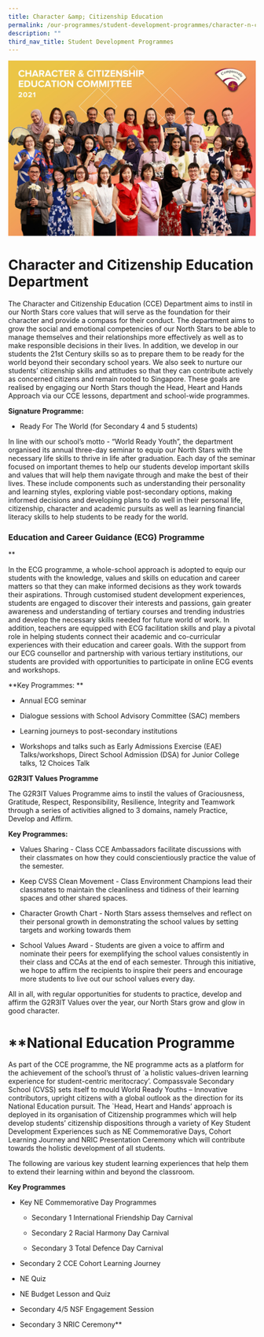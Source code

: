 ```yaml
---
title: Character &amp; Citizenship Education
permalink: /our-programmes/student-development-programmes/character-n-citizenship-education/
description: ""
third_nav_title: Student Development Programmes
---
```

![](/images/CCE.jpg)
# Character and Citizenship Education Department
  
The Character and Citizenship Education (CCE) Department aims to instil in our North Stars core values that will serve as the foundation for their character and provide a compass for their conduct. The department aims to grow the social and emotional competencies of our North Stars to be able to manage themselves and their relationships more effectively as well as to make responsible decisions in their lives. In addition, we develop in our students the 21st Century skills so as to prepare them to be ready for the world beyond their secondary school years. We also seek to nurture our students’ citizenship skills and attitudes so that they can contribute actively as concerned citizens and remain rooted to Singapore. These goals are realised by engaging our North Stars though the Head, Heart and Hands Approach via our CCE lessons, department and school-wide programmes. 

  

**Signature Programme:**

*   Ready For The World (for Secondary 4 and 5 students)
    

In line with our school’s motto - “World Ready Youth”, the department organised its annual three-day seminar to equip our North Stars with the necessary life skills to thrive in life after graduation. Each day of the seminar focused on important themes to help our students develop important skills and values that will help them navigate through and make the best of their lives. These include components such as understanding their personality and learning styles, exploring viable post-secondary options, making informed decisions and developing plans to do well in their personal life, citizenship, character and academic pursuits as well as learning financial literacy skills to help students to be ready for the world.

  

### Education and Career Guidance (ECG) Programme

**

In the ECG programme, a whole-school approach is adopted to equip our students with the knowledge, values and skills on education and career matters so that they can make informed decisions as they work towards their aspirations. Through customised student development experiences, students are engaged to discover their interests and passions, gain greater awareness and understanding of tertiary courses and trending industries and develop the necessary skills needed for future world of work. In addition, teachers are equipped with ECG facilitation skills and play a pivotal role in helping students connect their academic and co-curricular experiences with their education and career goals. With the support from our ECG counsellor and partnership with various tertiary institutions, our students are provided with opportunities to participate in online ECG events and workshops. 

  
**Key Programmes: **

*   Annual ECG seminar
    
*   Dialogue sessions with School Advisory Committee (SAC) members
    
*   Learning journeys to post-secondary institutions 
    
*   Workshops and talks such as Early Admissions Exercise (EAE) Talks/workshops, Direct School Admission (DSA) for Junior College talks, 12 Choices Talk
    

**G2R3IT Values Programme**

The G2R3IT Values Programme aims to instil the values of Graciousness, Gratitude, Respect, Responsibility, Resilience, Integrity and Teamwork through a series of activities aligned to 3 domains, namely Practice, Develop and Affirm. 

**Key Programmes:**

*   Values Sharing - Class CCE Ambassadors facilitate discussions with their classmates on how they could conscientiously practice the value of the semester. 
    

*   Keep CVSS Clean Movement - Class Environment Champions lead their classmates to maintain the cleanliness and tidiness of their learning spaces and other shared spaces. 
    

*   Character Growth Chart - North Stars assess themselves and reflect on their personal growth in demonstrating the school values by setting targets and working towards them 
    
*   School Values Award - Students are given a voice to affirm and nominate their peers for exemplifying the school values consistently in their class and CCAs at the end of each semester. Through this initiative, we hope to affirm the recipients to inspire their peers and encourage more students to live out our school values every day. 
    
All in all, with regular opportunities for students to practice, develop and affirm the G2R3IT Values over the year, our North Stars grow and glow in good character.

# **National Education Programme

  
As part of the CCE programme, the NE programme acts as a platform for the achievement of the school’s thrust of \`a holistic values-driven learning experience for student-centric meritocracy’. Compassvale Secondary School (CVSS) sets itself to mould World Ready Youths – Innovative contributors, upright citizens with a global outlook as the direction for its National Education pursuit. The \`Head, Heart and Hands’ approach is deployed in its organisation of Citizenship programmes which will help develop students’ citizenship dispositions through a variety of Key Student Development Experiences such as NE Commemorative Days, Cohort Learning Journey and NRIC Presentation Ceremony which will contribute towards the holistic development of all students.

The following are various key student learning experiences that help them to extend their learning within and beyond the classroom.

  
**Key Programmes**

*   Key NE Commemorative Day Programmes
    

      * Secondary 1 International Friendship Day Carnival

     * Secondary 2 Racial Harmony Day Carnival
     
      * Secondary 3 Total Defence Day Carnival
    

*   Secondary 2 CCE Cohort Learning Journey
    
*   NE Quiz
    
*   NE Budget Lesson and Quiz
    
*   Secondary 4/5 NSF Engagement Session
    
*   Secondary 3 NRIC Ceremony**